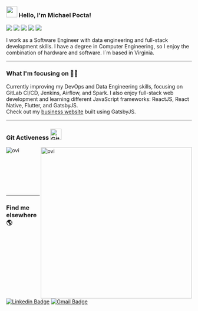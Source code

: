 ### <img src="https://media.giphy.com/media/hvRJCLFzcasrR4ia7z/giphy.gif" width="30px"> Hello, I'm Michael Pocta!

 <p>
<img src="https://img.shields.io/badge/Age-24-blue" />
  <img src="https://img.shields.io/badge/Focus-Data%20Engineering-brightgreen" />
  <img src="https://img.shields.io/badge/Focus-DevOps-brightgreen" />
  <img src="https://img.shields.io/badge/Lives-United%20States-success" />
  <img src="https://img.shields.io/badge/Languages-English-brightgreen" />
</p>

I work as a Software Engineer with data engineering and full-stack development skills.  I have a degree in Computer Engineering, so I enjoy the combination of hardware and software. I´m based in Virginia.

<hr>

### What I'm focusing on 👨‍💻

Currently improving my DevOps and Data Engineering skills, focusing on GitLab CI/CD, Jenkins, Airflow, and Spark.  I also enjoy full-stack web development and learning different JavaScript frameworks: ReactJS, React Native, Flutter, and GatsbyJS.<br/>
Check out my [business website](https://soaringhawkaerial.com) built using GatsbyJS.

<hr>

### Git Activeness <img src="https://media.giphy.com/media/W5eoZHPpUx9sapR0eu/giphy.gif" width="30px" alt="Git"/>&nbsp;<i></i></p>

<p><img align="left" src="https://github-readme-stats.vercel.app/api/top-langs?username=mpocta30&show_icons=true&locale=en&layout=compact&theme=chartreuse-dark" alt="ovi" /></p>
<p>&nbsp;<img align="right" src="https://github-readme-stats.vercel.app/api?username=mpocta30&show_icons=true&locale=en&theme=chartreuse-dark" alt="ovi" width="410" /></p>

<br><br><br><br><br>

<hr>

### Find me elsewhere 🌎

[![Linkedin Badge](https://img.shields.io/badge/LinkedIn-0077B5?style=for-the-badge&logo=linkedin&logoColor=white&link=https://www.linkedin.com/in/michael-pocta-362037134)](https://www.linkedin.com/in/michael-pocta-362037134)
[![Gmail Badge](https://img.shields.io/badge/Gmail-D14836?style=for-the-badge&logo=gmail&logoColor=white&link=mailto:mpocta30@vt.edu)](mailto:mpocta30@vt.edu)
